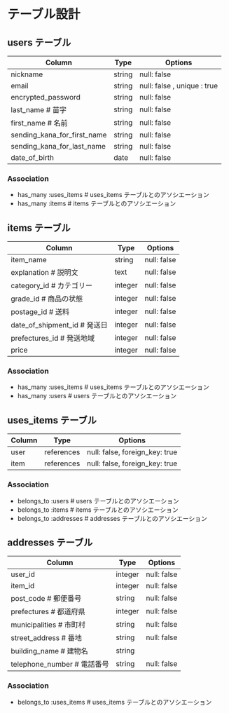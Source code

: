 # テーブル設計

## users テーブル
|Column                           |Type             |Options                           |
|---------------------------------|-----------------|----------------------------------|
|nickname                         |string           |null: false                       |
|email                            |string           |null: false , unique : true       |
|encrypted_password               |string           |null: false                       |
|last_name  # 苗字                 |string           |null: false                       |
|first_name  # 名前                |string           |null: false                       |
|sending_kana_for_first_name      |string           |null: false                       |
|sending_kana_for_last_name       |string           |null: false                       |
|date_of_birth                    |date             |null: false                       |
### Association
- has_many :uses_items  # uses_items テーブルとのアソシエーション
- has_many :items # items テーブルとのアソシエーション

## items テーブル
|Column                            |Type             |Options                           |
|----------------------------------|-----------------|----------------------------------|
|item_name                         |string           |null: false                       |
|explanation  # 説明文              |text             |null: false                       |
|category_id  # カテゴリー           |integer          |null: false                       |
|grade_id  # 商品の状態              |integer          |null: false                       |
|postage_id  # 送料                 |integer          |null: false                       |
|date_of_shipment_id  # 発送日      |integer          |null: false                       |
|prefectures_id  # 発送地域          |integer         |null: false                       |
|price                             |integer          |null: false                       |
### Association
- has_many :uses_items  # uses_items テーブルとのアソシエーション
- has_many :users  # users テーブルとのアソシエーション

## uses_items テーブル
|Column                           |Type             |Options                           |
|---------------------------------|-----------------|----------------------------------|
|user                             |references       |null: false, foreign_key: true    |
|item                             |references       |null: false, foreign_key: true    |
### Association
- belongs_to :users  # users テーブルとのアソシエーション
- belongs_to :items # items テーブルとのアソシエーション
- belongs_to :addresses  # addresses テーブルとのアソシエーション

## addresses テーブル
|Column                            |Type             |Options                           |
|----------------------------------|-----------------|----------------------------------|
|user_id                           |integer          |null: false                       |
|item_id                           |integer          |null: false                       |
|post_code  # 郵便番号               |string           |null: false                       |
|prefectures # 都道府県              |integer          |null: false                       |
|municipalities  # 市町村           |string           |null: false                       |
|street_address  # 番地             |string           |null: false                       |
|building_name  # 建物名            |string           |                                   |
|telephone_number  # 電話番号        |string           |null: false                       |
### Association
- belongs_to :uses_items  # uses_items テーブルとのアソシエーション

